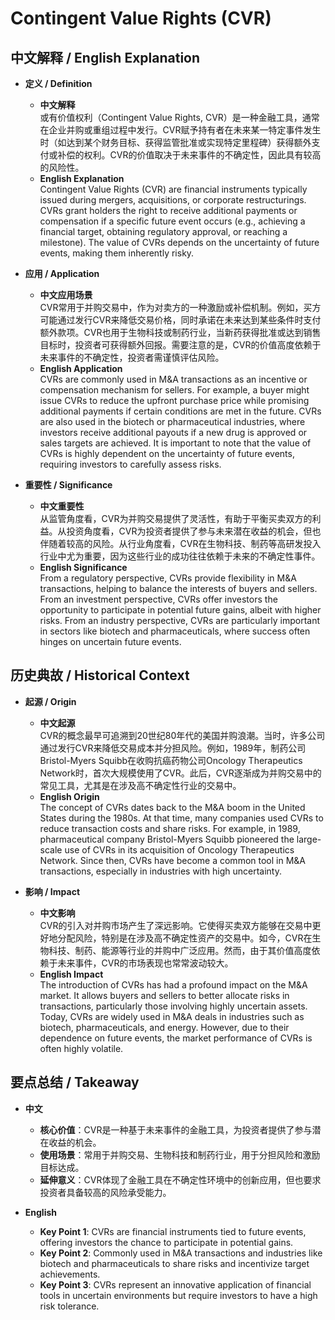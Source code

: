 # Contingent Value Rights (CVR)

## 中文解释 / English Explanation

* **定义 / Definition**  
  - **中文解释**  
    或有价值权利（Contingent Value Rights, CVR）是一种金融工具，通常在企业并购或重组过程中发行。CVR赋予持有者在未来某一特定事件发生时（如达到某个财务目标、获得监管批准或实现特定里程碑）获得额外支付或补偿的权利。CVR的价值取决于未来事件的不确定性，因此具有较高的风险性。  
  - **English Explanation**  
    Contingent Value Rights (CVR) are financial instruments typically issued during mergers, acquisitions, or corporate restructurings. CVRs grant holders the right to receive additional payments or compensation if a specific future event occurs (e.g., achieving a financial target, obtaining regulatory approval, or reaching a milestone). The value of CVRs depends on the uncertainty of future events, making them inherently risky.

* **应用 / Application**  
  - **中文应用场景**  
    CVR常用于并购交易中，作为对卖方的一种激励或补偿机制。例如，买方可能通过发行CVR来降低交易价格，同时承诺在未来达到某些条件时支付额外款项。CVR也用于生物科技或制药行业，当新药获得批准或达到销售目标时，投资者可获得额外回报。需要注意的是，CVR的价值高度依赖于未来事件的不确定性，投资者需谨慎评估风险。  
  - **English Application**  
    CVRs are commonly used in M&A transactions as an incentive or compensation mechanism for sellers. For example, a buyer might issue CVRs to reduce the upfront purchase price while promising additional payments if certain conditions are met in the future. CVRs are also used in the biotech or pharmaceutical industries, where investors receive additional payouts if a new drug is approved or sales targets are achieved. It is important to note that the value of CVRs is highly dependent on the uncertainty of future events, requiring investors to carefully assess risks.

* **重要性 / Significance**  
  - **中文重要性**  
    从监管角度看，CVR为并购交易提供了灵活性，有助于平衡买卖双方的利益。从投资角度看，CVR为投资者提供了参与未来潜在收益的机会，但也伴随着较高的风险。从行业角度看，CVR在生物科技、制药等高研发投入行业中尤为重要，因为这些行业的成功往往依赖于未来的不确定性事件。  
  - **English Significance**  
    From a regulatory perspective, CVRs provide flexibility in M&A transactions, helping to balance the interests of buyers and sellers. From an investment perspective, CVRs offer investors the opportunity to participate in potential future gains, albeit with higher risks. From an industry perspective, CVRs are particularly important in sectors like biotech and pharmaceuticals, where success often hinges on uncertain future events.

## 历史典故 / Historical Context

* **起源 / Origin**  
  - **中文起源**  
    CVR的概念最早可追溯到20世纪80年代的美国并购浪潮。当时，许多公司通过发行CVR来降低交易成本并分担风险。例如，1989年，制药公司Bristol-Myers Squibb在收购抗癌药物公司Oncology Therapeutics Network时，首次大规模使用了CVR。此后，CVR逐渐成为并购交易中的常见工具，尤其是在涉及高不确定性行业的交易中。  
  - **English Origin**  
    The concept of CVRs dates back to the M&A boom in the United States during the 1980s. At that time, many companies used CVRs to reduce transaction costs and share risks. For example, in 1989, pharmaceutical company Bristol-Myers Squibb pioneered the large-scale use of CVRs in its acquisition of Oncology Therapeutics Network. Since then, CVRs have become a common tool in M&A transactions, especially in industries with high uncertainty.

* **影响 / Impact**  
  - **中文影响**  
    CVR的引入对并购市场产生了深远影响。它使得买卖双方能够在交易中更好地分配风险，特别是在涉及高不确定性资产的交易中。如今，CVR在生物科技、制药、能源等行业的并购中广泛应用。然而，由于其价值高度依赖于未来事件，CVR的市场表现也常常波动较大。  
  - **English Impact**  
    The introduction of CVRs has had a profound impact on the M&A market. It allows buyers and sellers to better allocate risks in transactions, particularly those involving highly uncertain assets. Today, CVRs are widely used in M&A deals in industries such as biotech, pharmaceuticals, and energy. However, due to their dependence on future events, the market performance of CVRs is often highly volatile.

## 要点总结 / Takeaway

* **中文**  
  - **核心价值**：CVR是一种基于未来事件的金融工具，为投资者提供了参与潜在收益的机会。  
  - **使用场景**：常用于并购交易、生物科技和制药行业，用于分担风险和激励目标达成。  
  - **延伸意义**：CVR体现了金融工具在不确定性环境中的创新应用，但也要求投资者具备较高的风险承受能力。  

* **English**  
  - **Key Point 1**: CVRs are financial instruments tied to future events, offering investors the chance to participate in potential gains.  
  - **Key Point 2**: Commonly used in M&A transactions and industries like biotech and pharmaceuticals to share risks and incentivize target achievements.  
  - **Key Point 3**: CVRs represent an innovative application of financial tools in uncertain environments but require investors to have a high risk tolerance.